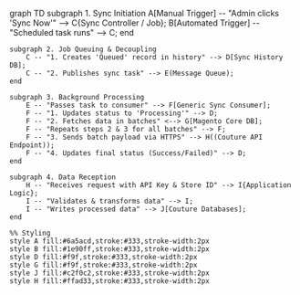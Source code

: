 graph TD
    subgraph 1. Sync Initiation 
        A[Manual Trigger] -- "Admin clicks 'Sync Now'" --> C{Sync Controller / Job};
        B[Automated Trigger] -- "Scheduled task runs" --> C;
    end

    subgraph 2. Job Queuing & Decoupling
        C -- "1. Creates 'Queued' record in history" --> D[Sync History DB];
        C -- "2. Publishes sync task" --> E(Message Queue);
    end

    subgraph 3. Background Processing
        E -- "Passes task to consumer" --> F[Generic Sync Consumer];
        F -- "1. Updates status to 'Processing'" --> D;
        F -- "2. Fetches data in batches" <--> G[Magento Core DB];
        F -- "Repeats steps 2 & 3 for all batches" --> F;
        F -- "3. Sends batch payload via HTTPS" --> H((Couture API Endpoint));
        F -- "4. Updates final status (Success/Failed)" --> D;
    end
    
    subgraph 4. Data Reception
        H -- "Receives request with API Key & Store ID" --> I{Application Logic};
        I -- "Validates & transforms data" --> I;
        I -- "Writes processed data" --> J[Couture Databases];
    end

    %% Styling
    style A fill:#6a5acd,stroke:#333,stroke-width:2px
    style B fill:#1e90ff,stroke:#333,stroke-width:2px
    style D fill:#f9f,stroke:#333,stroke-width:2px
    style G fill:#f9f,stroke:#333,stroke-width:2px
    style J fill:#c2f0c2,stroke:#333,stroke-width:2px
    style H fill:#ffad33,stroke:#333,stroke-width:2px